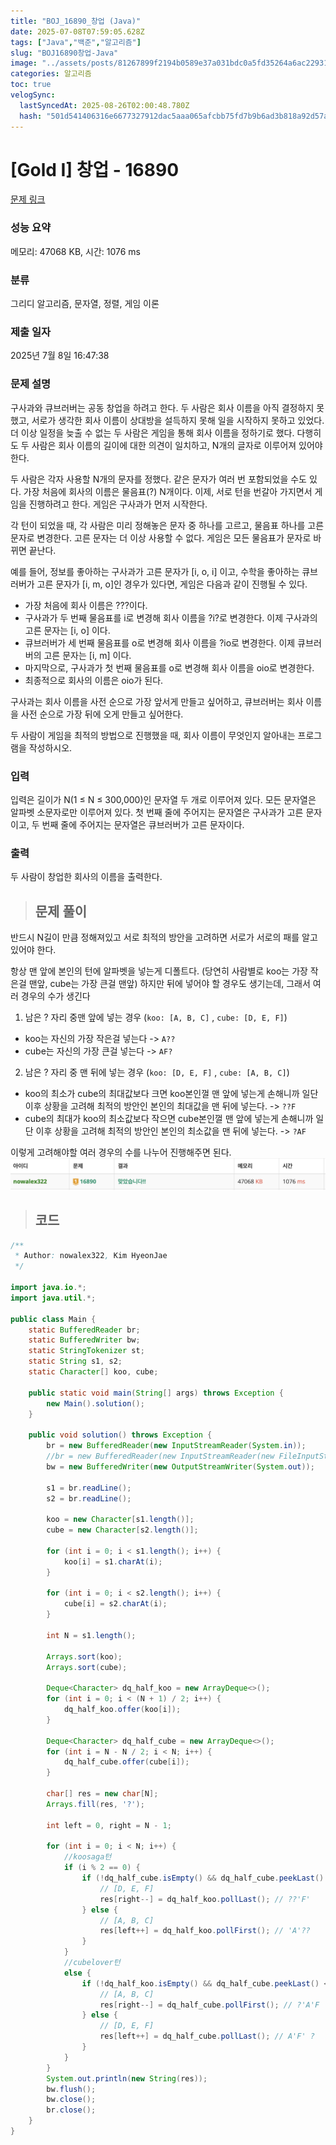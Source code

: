 ```yaml
---
title: "BOJ_16890_창업 (Java)"
date: 2025-07-08T07:59:05.628Z
tags: ["Java","백준","알고리즘"]
slug: "BOJ16890창업-Java"
image: "../assets/posts/81267899f2194b0589e37a031bdc0a5fd35264a6ac22931f71c519b678ee1cd2.png"
categories: 알고리즘
toc: true
velogSync:
  lastSyncedAt: 2025-08-26T02:00:48.780Z
  hash: "501d541406316e6677327912dac5aaa065afcbb75fd7b9b6ad3b818a92d57a9d"
---
```


# [Gold I] 창업 - 16890 

[문제 링크](https://www.acmicpc.net/problem/16890) 

### 성능 요약

메모리: 47068 KB, 시간: 1076 ms

### 분류

그리디 알고리즘, 문자열, 정렬, 게임 이론

### 제출 일자

2025년 7월 8일 16:47:38

### 문제 설명

<p>구사과와 큐브러버는 공동 창업을 하려고 한다. 두 사람은 회사 이름을 아직 결정하지 못했고, 서로가 생각한 회사 이름이 상대방을 설득하지 못해 일을 시작하지 못하고 있었다. 더 이상 일정을 늦출 수 없는 두 사람은 게임을 통해 회사 이름을 정하기로 했다. 다행히도 두 사람은 회사 이름의 길이에 대한 의견이 일치하고, N개의 글자로 이루어져 있어야 한다.</p>

<p>두 사람은 각자 사용할 N개의 문자를 정했다. 같은 문자가 여러 번 포함되었을 수도 있다. 가장 처음에 회사의 이름은 물음표(?) N개이다. 이제, 서로 턴을 번갈아 가지면서 게임을 진행하려고 한다. 게임은 구사과가 먼저 시작한다.</p>

<p>각 턴이 되었을 때, 각 사람은 미리 정해놓은 문자 중 하나를 고르고, 물음표 하나를 고른 문자로 변경한다. 고른 문자는 더 이상 사용할 수 없다. 게임은 모든 물음표가 문자로 바뀌면 끝난다.</p>

<p>예를 들어, 정보를 좋아하는 구사과가 고른 문자가 [i, o, i] 이고, 수학을 좋아하는 큐브러버가 고른 문자가 [i, m, o]인 경우가 있다면, 게임은 다음과 같이 진행될 수 있다.</p>

<ul>
	<li>가장 처음에 회사 이름은 ???이다.</li>
	<li>구사과가 두 번째 물음표를 i로 변경해 회사 이름을 ?i?로 변경한다. 이제 구사과의 고른 문자는 [i, o] 이다.</li>
	<li>큐브러버가 세 번째 물음표를 o로 변경해 회사 이름을 ?io로 변경한다. 이제 큐브러버의 고른 문자는 [i, m] 이다.</li>
	<li>마지막으로, 구사과가 첫 번째 물음표를 o로 변경해 회사 이름을 oio로 변경한다.</li>
	<li>최종적으로 회사의 이름은 oio가 된다.</li>
</ul>

<p>구사과는 회사 이름을 사전 순으로 가장 앞서게 만들고 싶어하고, 큐브러버는 회사 이름을 사전 순으로 가장 뒤에 오게 만들고 싶어한다.</p>

<p>두 사람이 게임을 최적의 방법으로 진행했을 때, 회사 이름이 무엇인지 알아내는 프로그램을 작성하시오.</p>

### 입력 

 <p>입력은 길이가 N(1 ≤ N ≤ 300,000)인 문자열 두 개로 이루어져 있다. 모든 문자열은 알파벳 소문자로만 이루어져 있다. 첫 번째 줄에 주어지는 문자열은 구사과가 고른 문자이고, 두 번째 줄에 주어지는 문자열은 큐브러버가 고른 문자이다.</p>

### 출력 

 <p>두 사람이 창업한 회사의 이름을 출력한다.</p>
 
> ## 문제 풀이

반드시 N길이 만큼 정해져있고 서로 최적의 방안을 고려하면 서로가 서로의 패를 알고 있어야 한다.

항상 맨 앞에 본인의 턴에 알파벳을 넣는게 디폴트다. (당연히 사람별로 koo는 가장 작은걸 맨앞, cube는 가장 큰걸 맨앞)
하지만 뒤에 넣어야 할 경우도 생기는데, 그래서 여러 경우의 수가 생긴다

1. 남은 ? 자리 중맨 앞에 넣는 경우 (`koo: [A, B, C]` , `cube: [D, E, F]`)
- koo는 자신의 가장 작은걸 넣는다 -> `A??`
- cube는 자신의 가장 큰걸 넣는다 -> `AF?`
2. 남은 ? 자리 중 맨 뒤에 넣는 경우 (`koo: [D, E, F]` , `cube: [A, B, C]`)
- koo의 최소가 cube의 최대값보다 크면 koo본인껄 맨 앞에 넣는게 손해니까 일단 이후 상황을 고려해 최적의 방안인 본인의 최대값을 맨 뒤에 넣는다. -> `??F`
- cube의 최대가 koo의 최소값보다 작으면 cube본인껄 맨 앞에 넣는게 손해니까 일단 이후 상황을 고려해 최적의 방안인 본인의 최소값을 맨 뒤에 넣는다. -> `?AF`


이렇게 고려해야할 여러 경우의 수를 나누어 진행해주면 된다.![](/assets/posts/81267899f2194b0589e37a031bdc0a5fd35264a6ac22931f71c519b678ee1cd2.png)


> ## 코드

```java
/**
 * Author: nowalex322, Kim HyeonJae
 */

import java.io.*;
import java.util.*;

public class Main {
    static BufferedReader br;
    static BufferedWriter bw;
    static StringTokenizer st;
    static String s1, s2;
    static Character[] koo, cube;

    public static void main(String[] args) throws Exception {
        new Main().solution();
    }

    public void solution() throws Exception {
        br = new BufferedReader(new InputStreamReader(System.in));
        //br = new BufferedReader(new InputStreamReader(new FileInputStream("src/main/java/BOJ_16890_창업/input.txt")));
        bw = new BufferedWriter(new OutputStreamWriter(System.out));

        s1 = br.readLine();
        s2 = br.readLine();

        koo = new Character[s1.length()];
        cube = new Character[s2.length()];

        for (int i = 0; i < s1.length(); i++) {
            koo[i] = s1.charAt(i);
        }

        for (int i = 0; i < s2.length(); i++) {
            cube[i] = s2.charAt(i);
        }

        int N = s1.length();

        Arrays.sort(koo);
        Arrays.sort(cube);

        Deque<Character> dq_half_koo = new ArrayDeque<>();
        for (int i = 0; i < (N + 1) / 2; i++) {
            dq_half_koo.offer(koo[i]);
        }

        Deque<Character> dq_half_cube = new ArrayDeque<>();
        for (int i = N - N / 2; i < N; i++) {
            dq_half_cube.offer(cube[i]);
        }

        char[] res = new char[N];
        Arrays.fill(res, '?');

        int left = 0, right = N - 1;

        for (int i = 0; i < N; i++) {
            //koosaga턴
            if (i % 2 == 0) {
                if (!dq_half_cube.isEmpty() && dq_half_cube.peekLast() <= dq_half_koo.peekFirst()) {
                    // [D, E, F]
                    res[right--] = dq_half_koo.pollLast(); // ??'F'
                } else {
                    // [A, B, C]
                    res[left++] = dq_half_koo.pollFirst(); // 'A'??
                }
            }
            //cubelover턴
            else {
                if (!dq_half_koo.isEmpty() && dq_half_cube.peekLast() <= dq_half_koo.peekFirst()) {
                    // [A, B, C]
                    res[right--] = dq_half_cube.pollFirst(); // ?'A'F
                } else {
                    // [D, E, F]
                    res[left++] = dq_half_cube.pollLast(); // A'F' ?
                }
            }
        }
        System.out.println(new String(res));
        bw.flush();
        bw.close();
        br.close();
    }
}
```